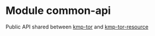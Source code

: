# Module common-api

Public API shared between [kmp-tor][url-kmp-tor] and [kmp-tor-resource][url-kmp-tor-resource]

[url-kmp-tor]: https://github.com/05nelsonm/kmp-tor
[url-kmp-tor-resource]: https://github.com/05nelsonm/kmp-tor-resource
